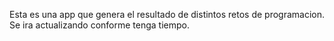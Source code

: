 Esta es una app que genera el resultado de distintos retos de programacion. Se ira actualizando conforme tenga tiempo.
